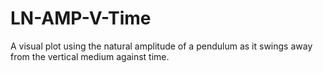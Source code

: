 # LN-AMP-V-Time
A visual plot using the natural amplitude of a pendulum as it swings away from the vertical medium against time.
